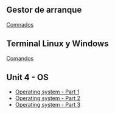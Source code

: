 ## Gestor de arranque
<a href="https://drive.google.com/file/d/1FzshINxT96fx1cokGTooW7ZmK2oI3Hv9/view?usp=sharing">Comnados</a>

## Terminal Linux y Windows
<a href="https://drive.google.com/file/d/1Zhn6CO2JsoP6pWFJxx8nLCpqLosA-elM/view?usp=sharing">Comandos</a>

## Unit 4 - OS
<ul>

  <li>
    <a href="https://drive.google.com/file/d/1gH2y2SIt1j_dsdeIOGLkzEOqWGVlueCb/view?usp=sharing">Operating system - Part 1</a>
  </li>
  
  <li>
    <a href="https://drive.google.com/file/d/18ZUY_HoYefXZkVoqjxim7eN8lnD1_WMc/view?usp=sharing">Operating system - Part 2</a>
  </li>
  
  <li>
    <a href="https://drive.google.com/file/d/1aQEpC86uhsOQrSeDYotmZZ5Qn6s7BJvd/view?usp=sharing">Operating system - Part 3</a>
  </li>
  
</ul>
